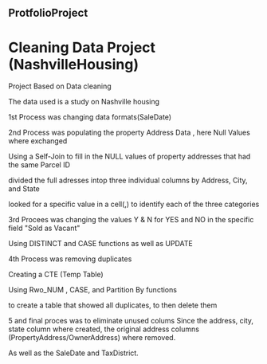 ## ProtfolioProject
# Cleaning Data Project (NashvilleHousing)


Project Based on Data cleaning

The data used is a study on Nashville housing

1st Process was changing data formats(SaleDate)

2nd Process was populating the property Address Data , here  Null Values where exchanged

Using a Self-Join to fill in the NULL values of property addresses that had the same Parcel ID

divided the full adresses intop three individual columns by Address, City, and State

 looked for a specific value in a cell(,) to identify each of the three categories
 
 3rd Procees was changing the values Y & N for YES and NO in the specific field "Sold as Vacant"
 
 Using DISTINCT and CASE functions as well as UPDATE
 
 4th Process was removing duplicates
 
 Creating  a CTE (Temp Table)
 
 Using Rwo_NUM , CASE, and Partition By functions
 
 to create a table that showed all duplicates, to then delete them
 
 5 and final proces was to eliminate unused colums
 Since the address, city, state column where created, the original address columns (PropertyAddress/OwnerAddress) where removed.
 
 As well as the SaleDate and TaxDistrict.
